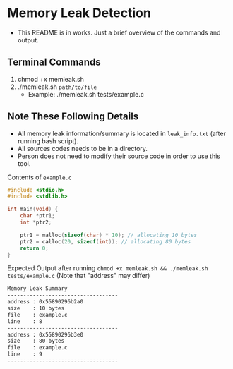 # Memory Leak Detection
- This README is in works. Just a brief overview of the commands and output.

## Terminal Commands
1. chmod +x memleak.sh
2. ./memleak.sh `path/to/file`
   - Example: ./memleak.sh tests/example.c

## Note These Following Details
- All memory leak information/summary is located in `leak_info.txt` (after running bash script).
- All sources codes needs to be in a directory.
- Person does not need to modify their source code in order to use this tool.

Contents of `example.c`
```c
#include <stdio.h>
#include <stdlib.h>

int main(void) {
    char *ptr1; 
    int *ptr2; 

    ptr1 = malloc(sizeof(char) * 10); // allocating 10 bytes        
    ptr2 = calloc(20, sizeof(int)); // allocating 80 bytes 
    return 0;
}
```

Expected Output after running `chmod +x memleak.sh && ./memleak.sh tests/example.c` (Note that "address" may differ)
```txt
Memory Leak Summary
-----------------------------------
address : 0x55890296b2a0
size    : 10 bytes
file    : example.c
line    : 8
-----------------------------------
address : 0x55890296b3e0
size    : 80 bytes
file    : example.c
line    : 9
-----------------------------------
```
